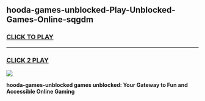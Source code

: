 
## hooda-games-unblocked-Play-Unblocked-Games-Online-sqgdm
<h3>
<a href="https://premium76.site?title=hooda-games-unblocked&ref=25A">CLICK TO PLAY</a></h3>
<hr>

<h3>
<a href="https://premium76.site?title=hooda-games-unblocked&ref=25A">CLICK 2 PLAY</a>
  
</h3>

<a href="https://premium76.site?title=hooda-games-unblocked&ref=25A"><img src="https://clearcache.store/games.png"></a>


**hooda-games-unblocked games unblocked: Your Gateway to Fun and Accessible Online Gaming**
